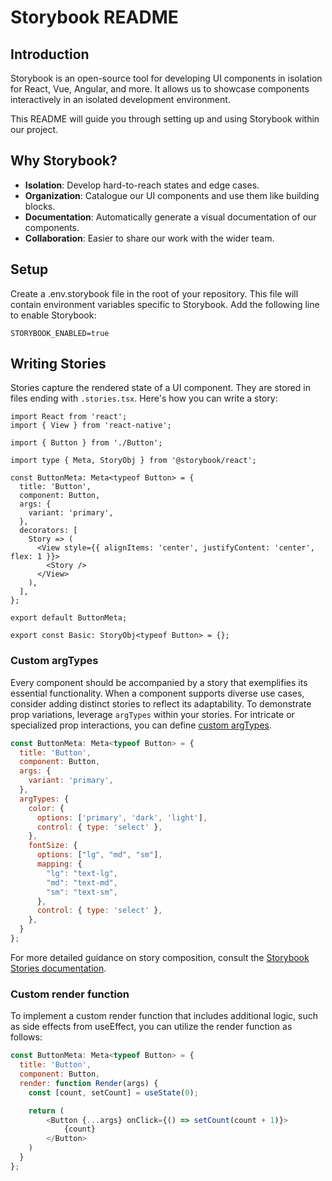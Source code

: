 # Storybook README

## Introduction

Storybook is an open-source tool for developing UI components in isolation for React, Vue, Angular, and more. It allows us to showcase components interactively in an isolated development environment.

This README will guide you through setting up and using Storybook within our project.

## Why Storybook?

- **Isolation**: Develop hard-to-reach states and edge cases.
- **Organization**: Catalogue our UI components and use them like building blocks.
- **Documentation**: Automatically generate a visual documentation of our components.
- **Collaboration**: Easier to share our work with the wider team.

## Setup

Create a .env.storybook file in the root of your repository. This file will contain environment variables specific to Storybook. Add the following line to enable Storybook:
```
STORYBOOK_ENABLED=true
```

## Writing Stories

Stories capture the rendered state of a UI component. They are stored in files ending with `.stories.tsx`. Here's how you can write a story:

```tsx
import React from 'react';
import { View } from 'react-native';

import { Button } from './Button';

import type { Meta, StoryObj } from '@storybook/react';

const ButtonMeta: Meta<typeof Button> = {
  title: 'Button',
  component: Button,
  args: {
    variant: 'primary',
  },
  decorators: [
    Story => (
      <View style={{ alignItems: 'center', justifyContent: 'center', flex: 1 }}>
        <Story />
      </View>
    ),
  ],
};

export default ButtonMeta;

export const Basic: StoryObj<typeof Button> = {};
```

### Custom argTypes
Every component should be accompanied by a story that exemplifies its essential functionality. When a component supports diverse use cases, consider adding distinct stories to reflect its adaptability. To demonstrate prop variations, leverage `argTypes` within your stories. For intricate or specialized prop interactions, you can define [custom argTypes](https://storybook.js.org/docs/api/doc-blocks/doc-block-argtypes).
```js
const ButtonMeta: Meta<typeof Button> = {
  title: 'Button',
  component: Button,
  args: {
    variant: 'primary',
  },
  argTypes: {
    color: {
      options: ['primary', 'dark', 'light'],
      control: { type: 'select' },
    },
    fontSize: {
      options: ["lg", "md", "sm"],
      mapping: {
        "lg": "text-lg",
        "md": "text-md",
        "sm": "text-sm",
      },
      control: { type: 'select' },
    },
  }
};
```
For more detailed guidance on story composition, consult the [Storybook Stories documentation](https://storybook.js.org/docs/get-started/whats-a-story).

### Custom render function

To implement a custom render function that includes additional logic, such as side effects from useEffect, you can utilize the render function as follows:
```js
const ButtonMeta: Meta<typeof Button> = {
  title: 'Button',
  component: Button,
  render: function Render(args) {
    const [count, setCount] = useState(0);

    return (
        <Button {...args} onClick={() => setCount(count + 1)}>
            {count}
        </Button>
    )
  }
};
```


